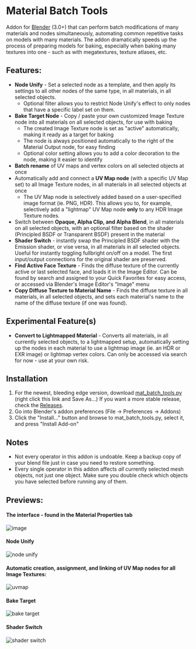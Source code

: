 # Material Batch Tools
Addon for [Blender](https://www.blender.org/) (3.0+) that can perform batch modifications of many materials and nodes simultaneously, automating common repetitive tasks on models with many materials. The addon dramatically speeds up the process of preparing models for baking, especially when baking many textures into one - such as with megatextures, texture atlases, etc.

## Features:
- **Node Unify** - Set a selected node as a template, and then apply its settings to all other nodes of the same type, in all materials, in all selected objects.
	- Optional filter allows you to restrict Node Unify's effect to only nodes that have a specific label set on them. 
- **Bake Target Node** - Copy / paste your own customized Image Texture node into all materials on all selected objects, for use with baking
	- The created Image Texture node is set as "active" automatically, making it ready as a target for baking
	- The node is always positioned automatically to the right of the Material Output node, for easy finding
	- Optional color setting allows you to add a color decoration to the node, making it easier to identify
- **Batch rename** of UV maps and vertex colors on all selected objects at once
- Automatically add and connect a **UV Map node** (with a specific UV Map set) to all Image Texture nodes, in all materials in all selected objects at once
	- The UV Map node is selectively added based on a user-specified image format (ie. PNG, HDR). This allows you to, for example, selectively add a "lightmap" UV Map node **only** to any HDR Image Texture nodes.
- Switch between **Opaque, Alpha Clip, and Alpha Blend**, in all materials on all selected objects, with an optional filter based on the shader (Principled BSDF or Transparent BSDF) present in the material
- **Shader Switch** - instantly swap the Principled BSDF shader with the Emission shader, or vise versa, in all materials in all selected objects. Useful for instantly toggling fullbright on/off on a model. The first input/output connections for the original shader are preserved.
- **Find Active Face Texture** - Finds the diffuse texture of the currently active or last selected face, and loads it in the Image Editor. Can be found by search and assigned to your Quick Favorites for easy access, or accessed via Blender's Image Editor's "Image" menu
- **Copy Diffuse Texture to Material Name** - Finds the diffuse texture in all materials, in all selected objects, and sets each material's name to the name of the diffuse texture (if one was found).

## Experimental Feature(s)
- **Convert to Lightmapped Material** - Converts all materials, in all currently selected objects, to a lightmapped setup, automatically setting up the nodes in each material to use a lightmap image (ie. an HDR or EXR image) or lightmap vertex colors. Can only be accessed via search for now - use at your own risk.

## Installation
1. For the newest, bleeding edge version, download [mat_batch_tools.py](https://github.com/theanine3D/mat-batch-tools/raw/main/mat_batch_tools.py) (right click this link and Save As...) If you want a more stable release, check the [Releases](https://github.com/theanine3D/mat-batch-tools/releases).
2. Go into Blender's addon preferences (File → Preferences → Addons)
3. Click the "Install..." button and browse to mat_batch_tools.py, select it, and press "Install Add-on"

## Notes
- Not every operator in this addon is undoable. Keep a backup copy of your blend file just in case you need to restore something.
- Every single operator in this addon affects *all* currently selected mesh objects, not just one object. Make sure you double check which objects you have selected before running any of them.

## Previews:
#### The interface - found in the Material Properties tab
![image](https://user-images.githubusercontent.com/88953117/210703675-7817103c-3fc1-437f-b7e8-0cb8ba78e044.png)

#### Node Unify
![node unify](https://user-images.githubusercontent.com/88953117/209483715-d8592e98-56a3-4a8d-aa3f-aaf95896e1bb.gif)

#### Automatic creation, assignment, and linking of UV Map nodes for all Image Textures:
![uvmap](https://user-images.githubusercontent.com/88953117/209455488-7ef92550-09c1-439a-ae89-39ad8fc48348.gif)

#### Bake Target
![bake target](https://user-images.githubusercontent.com/88953117/209455528-a3690ce7-2004-47b0-acf5-56c7c9eac398.gif)

#### Shader Switch
![shader switch](https://user-images.githubusercontent.com/88953117/209982952-27bddc61-4a7b-4780-a849-b3f85af73a4e.gif)

